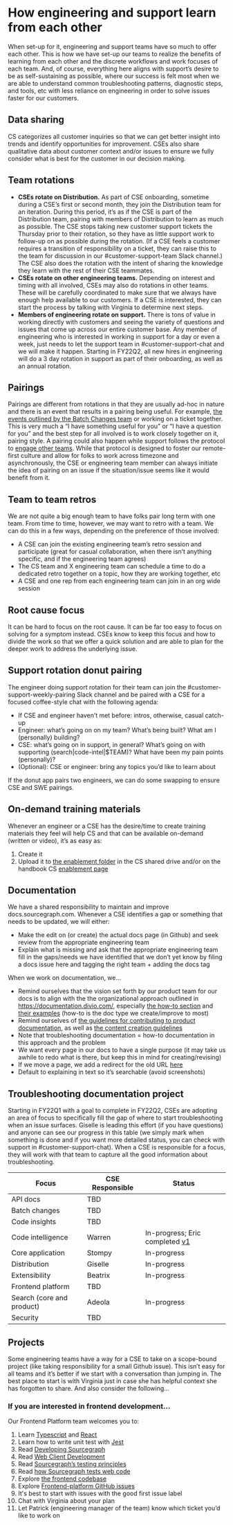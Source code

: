 # How engineering and support learn from each other

When set-up for it, engineering and support teams have so much to offer each other. This is how we have set-up our teams to realize the benefits of learning from each other and the discrete workflows and work focuses of each team. And, of course, everything here aligns with support’s desire to be as self-sustaining as possible, where our success is felt most when we are able to understand common troubleshooting patterns, diagnostic steps, and tools, etc with less reliance on engineering in order to solve issues faster for our customers.

## Data sharing
CS categorizes all customer inquiries so that we can get better insight into trends and identify opportunities for improvement. CSEs also share qualitative data about customer context and/or issues to ensure we fully consider what is best for the customer in our decision making.

## Team rotations

* **CSEs rotate on Distribution.** As part of CSE onboarding, sometime during a CSE’s first or second month, they join the Distribution team for an iteration. During this period, it’s as if the CSE is part of the Distribution team, pairing with members of Distribution to learn as much as possible. The CSE stops taking new customer support tickets the Thursday prior to their rotation, so they have as little support work to follow-up on as possible during the rotation. (If a CSE feels a customer requires a transition of responsibility on a ticket, they can raise this to the team for discussion in our #customer-support-team Slack channel.) The CSE also does the rotation with the intent of sharing the knowledge they learn with the rest of their CSE teammates. 
* **CSEs rotate on other engineering teams.** Depending on interest and timing with all involved, CSEs may also do rotations in other teams. These will be carefully coordinated to make sure that we always have enough help available to our customers. If a CSE is interested, they can start the process by talking with Virginia to determine next steps.
* **Members of engineering rotate on support.** There is tons of value in working directly with customers and seeing the variety of questions and issues that come up across our entire customer base. Any member of engineering who is interested in working in support for a day or even a week, just needs to let the support team in #customer-support-chat and we will make it happen. Starting in FY22Q2, all new hires in engineering will do a 3 day rotation in support as part of their onboarding, as well as an annual rotation.

## Pairings
Pairings are different from rotations in that they are usually ad-hoc in nature and there is an event that results in a pairing being useful. For example, [the events outlined by the Batch Changes team](https://about.sourcegraph.com/handbook/engineering/batch-changes/supporting-batch-changes#support-pairing) or working on a ticket together. This is very much a “I have something useful for you” or “I have a question for you” and the best step for all involved is to work closely together on it, pairing style. A pairing could also happen while support follows the protocol to [engage other teams](engaging-other-teams.md). While that protocol is designed to foster our remote-first culture and allow for folks to work across timezone and asynchronously, the CSE or engineering team member can always initiate the idea of pairing on an issue if the situation/issue seems like it would benefit from it.

## Team to team retros
We are not quite a big enough team to have folks pair long term with one team. From time to time, however, we may want to retro with a team. We can do this in a few ways, depending on the preference of those involved:

* A CSE can join the existing engineering team’s retro session and participate (great for casual collaboration, when there isn’t anything specific, and if the engineering team agrees)
* The CS team and X engineering team can schedule a time to do a dedicated retro together on a topic, how they are working together, etc
* A CSE and one rep from each engineering team can join in an org wide session


## Root cause focus
It can be hard to focus on the root cause. It can be far too easy to focus on solving for a symptom instead. CSEs know to keep this focus and how to divide the work so that we offer a quick solution and are able to plan for the deeper work to address the underlying issue.

## Support rotation donut pairing

The engineer doing support rotation for their team can join the #customer-support-weekly-pairing Slack channel and be paired with a CSE for a focused coffee-style chat with the following agenda:

* If CSE and engineer haven’t met before: intros, otherwise, casual catch-up
* Engineer: what’s going on on my team? What’s being built? What am I (personally) building?
* CSE: what’s going on in support, in general? What’s going on with supporting (search|code-intel|$TEAM)? What have been my pain points (personally)?
* (Optional): CSE or engineer: bring any topics you’d like to learn about

If the donut app pairs two engineers, we can do some swapping to ensure CSE and SWE pairings.

## On-demand training materials
Whenever an engineer or a CSE has the desire/time to create training materials they feel will help CS and that can be available on-demand (written or video), it’s as easy as:

1. Create it
2. Upload it to [the enablement folder](https://drive.google.com/drive/folders/1SSOwnsX_yNFadod88AQOxmFiINDgYoRr) in the CS shared drive and/or on the handbook CS [enablement page](support-enablement.md)
 
## Documentation
We have a shared responsibility to maintain and improve docs.sourcegraph.com. Whenever a CSE identifies a gap or something that needs to be updated, we will either:

* Make the edit on (or create) the actual docs page (in Github) and seek review from the appropriate engineering team
* Explain what is missing and ask that the appropriate engineering team fill in the gaps/needs we have identified that we don’t yet know by filing a docs issue here and tagging the right team + adding the docs tag

When we work on documentation, we…

* Remind ourselves that the vision set forth by our product team for our docs is to align with the the organizational approach outlined in https://documentation.divio.com/, especially [the how-to section](https://documentation.divio.com/how-to-guides/) and [their examples](https://docs.divio.com/en/latest/how-to/) (how-to is the doc type we create/improve to most)
* Remind ourselves of [the guidelines for contributing to product documentation](https://about.sourcegraph.com/handbook/engineering/product_documentation), as well as [the content creation guidelines](https://about.sourcegraph.com/handbook/communication/content_guidelines)
* Note that troubleshooting documentation = how-to documentation in this approach and the problem
* We want every page in our docs to have a single purpose (it may take us awhile to redo what is there, but keep this in mind for creating/revising)
* If we move a page, we add a redirect for the old URL [here](https://sourcegraph.com/github.com/sourcegraph/sourcegraph/-/blob/doc/_resources/assets/redirects)
* Default to explaining in text so it’s searchable (avoid screenshots)

## Troubleshooting documentation project
Starting in FY22Q1 with a goal to complete in FY22Q2, CSEs are adopting an area of focus to specifically fill the gap of where to start troubleshooting when an issue surfaces. Giselle is leading this effort (if you have questions) and anyone can see our progress in this table (we simply mark when something is done and if you want more detailed status, you can check with support in #customer-support-chat). When a CSE is responsible for a focus, they will work with that team to capture all the good information about troubleshooting.

|Focus|CSE Responsible|Status|
|---|---|---|
|API docs|TBD||
|Batch changes|TBD||
|Code insights|TBD||
|Code intelligence|Warren|In-progress; Eric completed [v1](https://docs.sourcegraph.com/code_intelligence/references/troubleshooting)|
|Core application|Stompy|In-progress|
|Distribution|Giselle|In-progress|
|Extensibility|Beatrix|In-progress|
|Frontend platform|TBD||
|Search (core and product)|Adeola|In-progress|
|Security|TBD||

## Projects
Some engineering teams have a way for a CSE to take on a scope-bound project (like taking responsibility for a small Github issue). This isn’t easy for all teams and it’s better if we start with a conversation than jumping in. The best place to start is with Virginia just in case she has helpful context she has forgotten to share. And also consider the following…

### If you are interested in frontend development...

Our Frontend Platform team welcomes you to:

1. Learn [Typescript](https://www.typescriptlang.org/) and [React](https://reactjs.org/)
2. Learn how to write unit test with [Jest](https://jestjs.io/docs/getting-started)
3. Read [Developing Sourcegraph ](https://docs.sourcegraph.com/dev)
4. Read [Web Client Development ](https://docs.sourcegraph.com/dev/background-information/web)
5. Read [Sourcegraph’s testing principles](https://docs.sourcegraph.com/dev/background-information/testing_principles)
6. Read [how Sourcegraph tests web code](https://docs.sourcegraph.com/dev/background-information/testing_web_code)
7. Explore [the frontend codebase ](https://github.com/sourcegraph/sourcegraph/tree/main/client)
8. Explore [Frontend-platform GitHub issues](https://github.com/sourcegraph/sourcegraph/labels/team%2Ffrontend-platform)
9. It's best to start with issues with the good first issue label 
10. Chat with Virginia about your plan
11. Let Patrick (engineering manager of the team) know which ticket you’d like to work on
